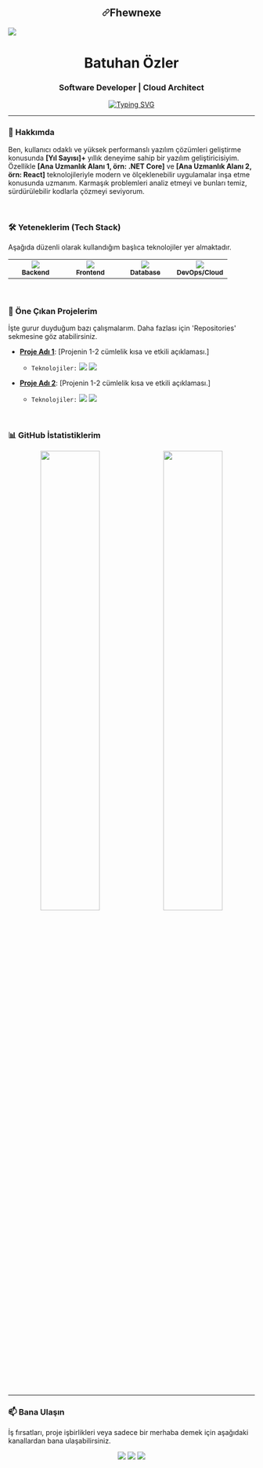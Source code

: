 <h2 align="center" dir="auto"><a id="user-content-Fhewn" class="anchor" aria-hidden="true" href="#Fhewn"><svg class="octicon octicon-link" viewBox="0 0 16 16" version="1.1" width="16" height="16" aria-hidden="true"><path fill-rule="evenodd" d="M7.775 3.275a.75.75 0 001.06 1.06l1.25-1.25a2 2 0 112.83 2.83l-2.5 2.5a2 2 0 01-2.83 0 .75.75 0 00-1.06 1.06 3.5 3.5 0 004.95 0l2.5-2.5a3.5 3.5 0 00-4.95-4.95l-1.25 1.25zm-4.69 9.64a2 2 0 010-2.83l2.5-2.5a2 2 0 012.83 0 .75.75 0 001.06-1.06 3.5 3.5 0 00-4.95 0l-2.5 2.5a3.5 3.5 0 004.95 4.95l1.25-1.25a.75.75 0 00-1.06-1.06l-1.25 1.25a2 2 0 01-2.83 0z"></path></svg></a>Fhewnexe</h2>

<img src="https://user-images.githubusercontent.com/74038190/212284100-561aa473-3905-4a80-b561-0d28506553ee.gif" style="max-width: 100%; display: inline-block;" data-target="animated-image.originalImage">


<h1 align="center">
  Batuhan Özler
</h1>
<h3 align="center">
   Software Developer | Cloud Architect
</h3>

<p align="center">
  <a href="https://git.io/typing-svg">
    <img src="https://readme-typing-svg.demolab.com?font=Fira+Code&weight=600&size=20&pause=1000&color=2084C9&center=true&vCenter=true&width=435&lines=Software+Engineering;System+Design;Scalable+Web+Applications;Problem+Solving" alt="Typing SVG" />
  </a>
</p>

---

### 👤 Hakkımda

Ben, kullanıcı odaklı ve yüksek performanslı yazılım çözümleri geliştirme konusunda **[Yıl Sayısı]+** yıllık deneyime sahip bir yazılım geliştiricisiyim. Özellikle **[Ana Uzmanlık Alanı 1, örn: .NET Core]** ve **[Ana Uzmanlık Alanı 2, örn: React]** teknolojileriyle modern ve ölçeklenebilir uygulamalar inşa etme konusunda uzmanım. Karmaşık problemleri analiz etmeyi ve bunları temiz, sürdürülebilir kodlarla çözmeyi seviyorum.

<br>

### 🛠️ Yeteneklerim (Tech Stack)

Aşağıda düzenli olarak kullandığım başlıca teknolojiler yer almaktadır.

<table align="center">
  <tr>
    <td align="center" width="96">
      <a href="#-backend">
        <img src="https://skillicons.dev/icons?i=dotnet,cs,go,nodejs" /><br>
        <sub><b>Backend</b></sub>
      </a>
    </td>
    <td align="center" width="96">
      <a href="#-frontend">
        <img src="https://skillicons.dev/icons?i=react,ts,tailwind,html" /><br>
        <sub><b>Frontend</b></sub>
      </a>
    </td>
    <td align="center" width="96">
      <a href="#-database">
        <img src="https://skillicons.dev/icons?i=postgres,redis,mongodb" /><br>
        <sub><b>Database</b></sub>
      </a>
    </td>
    <td align="center" width="96">
      <a href="#-devops">
        <img src="https://skillicons.dev/icons?i=docker,kubernetes,aws,git" /><br>
        <sub><b>DevOps/Cloud</b></sub>
      </a>
    </td>
  </tr>
</table>

<br>

### 🚀 Öne Çıkan Projelerim

İşte gurur duyduğum bazı çalışmalarım. Daha fazlası için 'Repositories' sekmesine göz atabilirsiniz.

- **[Proje Adı 1](https://github.com/KULLANICI_ADINIZ/PROJE_LINKI)**: [Projenin 1-2 cümlelik kısa ve etkili açıklaması.]
  - `Teknolojiler:` <img src="https://img.shields.io/badge/React-61DAFB?style=flat&logo=react&logoColor=black"> <img src="https://img.shields.io/badge/-TailwindCSS-38B2AC?style=flat&logo=tailwind-css&logoColor=white">

- **[Proje Adı 2](https://github.com/KULLANICI_ADINIZ/PROJE_LINKI)**: [Projenin 1-2 cümlelik kısa ve etkili açıklaması.]
  - `Teknolojiler:` <img src="https://img.shields.io/badge/Go-00ADD8?style=flat&logo=go&logoColor=white"> <img src="https://img.shields.io/badge/Docker-2496ED?style=flat&logo=docker&logoColor=white">

<br>

### 📊 GitHub İstatistiklerim

<p align="center">
  <img width="49%" src="https://github-readme-stats.vercel.app/api?username="Fhewn&show_icons=true&theme=vercel_dark&count_private=true" />
  <img width="49%" src="https://github-readme-stats.vercel.app/api/top-langs/?username=Fhewn&layout=compact&theme=vercel_dark" />
</p>

---

### 📫 Bana Ulaşın

İş fırsatları, proje işbirlikleri veya sadece bir merhaba demek için aşağıdaki kanallardan bana ulaşabilirsiniz.

<p align="center">
  <a href="https://www.linkedin.com/in/[KULLANICI_ADINIZ]" target="_blank"><img src="https://img.shields.io/badge/LinkedIn-0A66C2?style=for-the-badge&logo=linkedin&logoColor=white" /></a>
  <a href="mailto:[EMAIL_ADRESINIZ]" target="_blank"><img src="https://img.shields.io/badge/Email-D14836?style=for-the-badge&logo=gmail&logoColor=white" /></a>
  <a href="[PORTFOLYO_SITENIZ]" target="_blank"><img src="https://img.shields.io/badge/Portfolio-252525?style=for-the-badge&logo=rss&logoColor=white" /></a>
</p>
